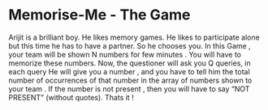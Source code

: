 # Memorise-Me - The Game 
Arijit is a brilliant boy. He likes memory games. He likes to participate alone but this time he has to have a partner. So he chooses you.  In this Game , your team will be shown N numbers for few minutes . You will have to memorize these numbers.  Now, the questioner will ask you Q queries, in each query He will give you a number , and you have to tell him the total number of occurrences of that number in the array of numbers shown to your team . If the number is not present , then you will have to say “NOT PRESENT” (without quotes). Thats it !
